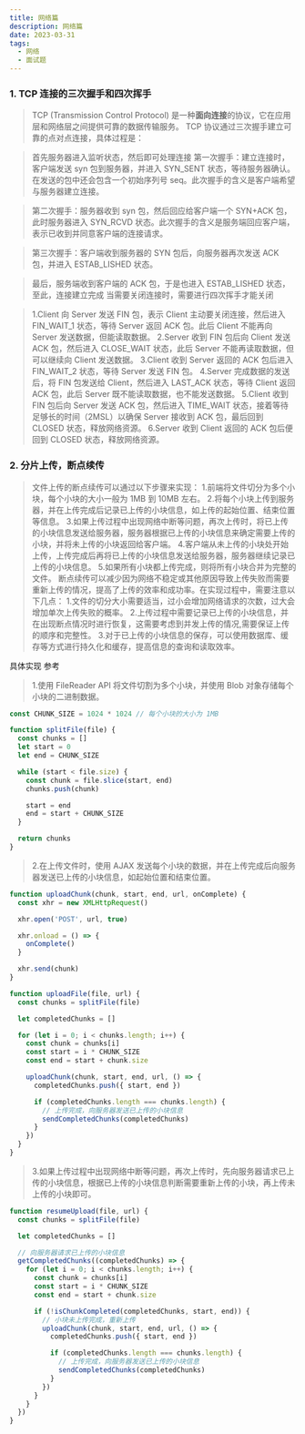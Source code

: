 ```yaml
---
title: 网络篇
description: 网络篇
date: 2023-03-31
tags:
  - 网络
  - 面试题
---
```


### 1. TCP 连接的三次握手和四次挥手

> TCP (Transmission Control Protocol) 是一种**面向连接**的协议，它在应用层和网络层之间提供可靠的数据传输服务。
> TCP 协议通过三次握手建立可靠的点对点连接，具体过程是：

> 首先服务器进入监听状态，然后即可处理连接
> 第一次握手：建立连接时，客户端发送 syn 包到服务器，并进入 SYN_SENT 状态，等待服务器确认。在发送的包中还会包含一个初始序列号 seq。此次握手的含义是客户端希望与服务器建立连接。

> 第二次握手：服务器收到 syn 包，然后回应给客户端一个 SYN+ACK 包，此时服务器进入 SYN_RCVD 状态。此次握手的含义是服务端回应客户端，表示已收到并同意客户端的连接请求。

> 第三次握手：客户端收到服务器的 SYN 包后，向服务器再次发送 ACK 包，并进入 ESTAB_LISHED 状态。

> 最后，服务端收到客户端的 ACK 包，于是也进入 ESTAB_LISHED 状态，至此，连接建立完成
> 当需要关闭连接时，需要进行四次挥手才能关闭

> 1.Client 向 Server 发送 FIN 包，表示 Client 主动要关闭连接，然后进入 FIN_WAIT_1 状态，等待 Server 返回 ACK 包。此后 Client 不能再向 Server 发送数据，但能读取数据。
> 2.Server 收到 FIN 包后向 Client 发送 ACK 包，然后进入 CLOSE_WAIT 状态，此后 Server 不能再读取数据，但可以继续向 Client 发送数据。
> 3.Client 收到 Server 返回的 ACK 包后进入 FIN_WAIT_2 状态，等待 Server 发送 FIN 包。
> 4.Server 完成数据的发送后，将 FIN 包发送给 Client，然后进入 LAST_ACK 状态，等待 Client 返回 ACK 包，此后 Server 既不能读取数据，也不能发送数据。
> 5.Client 收到 FIN 包后向 Server 发送 ACK 包，然后进入 TIME_WAIT 状态，接着等待足够长的时间（2MSL）以确保 Server 接收到 ACK 包，最后回到 CLOSED 状态，释放网络资源。
> 6.Server 收到 Client 返回的 ACK 包后便回到 CLOSED 状态，释放网络资源。

### 2. 分片上传，断点续传

> 文件上传的断点续传可以通过以下步骤来实现： 
> 1.前端将文件切分为多个小块，每个小块的大小一般为 1MB 到 10MB 左右。 
> 2.将每个小块上传到服务器，并在上传完成后记录已上传的小块信息，如上传的起始位置、结束位置等信息。 
> 3.如果上传过程中出现网络中断等问题，再次上传时，将已上传的小块信息发送给服务器，服务器根据已上传的小块信息来确定需要上传的小块，并将未上传的小块返回给客户端。 
> 4.客户端从未上传的小块处开始上传，上传完成后再将已上传的小块信息发送给服务器，服务器继续记录已上传的小块信息。
>  5.如果所有小块都上传完成，则将所有小块合并为完整的文件。
>  断点续传可以减少因为网络不稳定或其他原因导致上传失败而需要重新上传的情况，提高了上传的效率和成功率。在实现过程中，需要注意以下几点：
>  1.文件的切分大小需要适当，过小会增加网络请求的次数，过大会增加单次上传失败的概率。 
> 2.上传过程中需要记录已上传的小块信息，并在出现断点情况时进行恢复，这需要考虑到并发上传的情况,需要保证上传的顺序和完整性。 
> 3.对于已上传的小块信息的保存，可以使用数据库、缓存等方式进行持久化和缓存，提高信息的查询和读取效率。

具体实现 参考

> 1.使用 FileReader API 将文件切割为多个小块，并使用 Blob 对象存储每个小块的二进制数据。

```javascript
const CHUNK_SIZE = 1024 * 1024 // 每个小块的大小为 1MB

function splitFile(file) {
  const chunks = []
  let start = 0
  let end = CHUNK_SIZE

  while (start < file.size) {
    const chunk = file.slice(start, end)
    chunks.push(chunk)

    start = end
    end = start + CHUNK_SIZE
  }

  return chunks
}
```

> 2.在上传文件时，使用 AJAX 发送每个小块的数据，并在上传完成后向服务器发送已上传的小块信息，如起始位置和结束位置。

```javascript
function uploadChunk(chunk, start, end, url, onComplete) {
  const xhr = new XMLHttpRequest()

  xhr.open('POST', url, true)

  xhr.onload = () => {
    onComplete()
  }

  xhr.send(chunk)
}

function uploadFile(file, url) {
  const chunks = splitFile(file)

  let completedChunks = []

  for (let i = 0; i < chunks.length; i++) {
    const chunk = chunks[i]
    const start = i * CHUNK_SIZE
    const end = start + chunk.size

    uploadChunk(chunk, start, end, url, () => {
      completedChunks.push({ start, end })

      if (completedChunks.length === chunks.length) {
        // 上传完成，向服务器发送已上传的小块信息
        sendCompletedChunks(completedChunks)
      }
    })
  }
}
```

> 3.如果上传过程中出现网络中断等问题，再次上传时，先向服务器请求已上传的小块信息，根据已上传的小块信息判断需要重新上传的小块，再上传未上传的小块即可。

```javascript
function resumeUpload(file, url) {
  const chunks = splitFile(file)

  let completedChunks = []

  // 向服务器请求已上传的小块信息
  getCompletedChunks((completedChunks) => {
    for (let i = 0; i < chunks.length; i++) {
      const chunk = chunks[i]
      const start = i * CHUNK_SIZE
      const end = start + chunk.size

      if (!isChunkCompleted(completedChunks, start, end)) {
        // 小块未上传完成，重新上传
        uploadChunk(chunk, start, end, url, () => {
          completedChunks.push({ start, end })

          if (completedChunks.length === chunks.length) {
            // 上传完成，向服务器发送已上传的小块信息
            sendCompletedChunks(completedChunks)
          }
        })
      }
    }
  })
}
```
